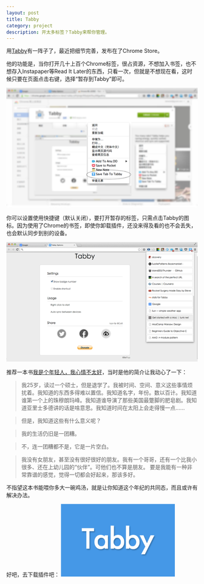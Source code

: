 ```yaml
---
layout: post
title: Tabby
category: project
description: 开太多标签？Tabby来帮你管理。
---
```


用[Tabby][Tabby]有一阵子了，最近把细节完善，发布在了Chrome Store。

他的功能是，当你打开几十上百个Chrome标签，很占资源，不想加入书签，也不想存入Instapaper等Read It Later的东西，只看一次，但就是不想现在看，这时候只要在页面点击右键，选择“暂存到Tabby”即可。

<a href="https://chrome.google.com/webstore/detail/tabby/pifnjkdglcfkfpdjdolfacpfdlgpdkhp" title="Tabby" target="_blank"><img src="/images/other/Tabby-pro1.png" alt="Tabby"></a>

你可以设置使用快捷键（默认关闭），要打开暂存的标签，只需点击Tabby的图标。因为使用了Chrome的书签，即使你卸载插件，还没来得及看的也不会丢失，也会默认同步到别的设备。

<a href="https://chrome.google.com/webstore/detail/tabby/pifnjkdglcfkfpdjdolfacpfdlgpdkhp" title="Tabby" target="_blank"><img src="/images/other/Tabby-pro2.png" alt="Tabby" ></a>

推荐一本书[我是个年轻人，我心情不太好][young]，当时是他的简介让我动心了一下：

>我25岁，读过一个硕士，但是退学了。我被时间、空间、意义这些事情烦扰着。我知道的东西多得难以置信。我知道名字，年份。数以百计。我知道谁第一个上的珠穆朗玛峰。我知道谁导演了那些美国最蹩脚的肥皂剧。我知道亚里士多德讲的话是啥意思。我知道时间在太阳上会走得慢一点……

>但是，我知道这些有什么意义呢？

>我的生活仍旧是一团糟。

>不，连一团糟都不是，它是一片空白。

>我没有女朋友，甚至没有很好很好的朋友。我有一个哥哥，还有一个比我小很多、还在上幼儿园的“伙伴”。可他们也不算是朋友。
要是我能有一种非常靠谱的感觉，觉得一切都会好起来，那该多好。

不指望这本书能喂你多大一碗鸡汤，就是让你知道这个年纪的共同态，而且或许有解决办法。

好吧，去下载插件吧：
<a href="https://chrome.google.com/webstore/detail/tabby/pifnjkdglcfkfpdjdolfacpfdlgpdkhp" title="Tabby" target="_blank"><img src="/images/other/Tabby-440.png" alt="Tabby" width="300"></a>

[BeiYuu]:    http://beiyuu.com  "BeiYuu"
[Tabby]:    https://chrome.google.com/webstore/detail/tabby/pifnjkdglcfkfpdjdolfacpfdlgpdkhp "Tabby"
[young]:    http://read.douban.com/ebook/709141/?referral_code=e6acsgl3 "我是个年轻人，我心情不太好"

